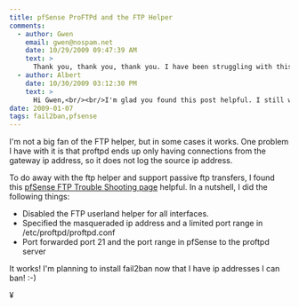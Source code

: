 ```yaml
---
title: pfSense ProFTPd and the FTP Helper
comments:
  - author: Gwen
    email: gwen@nospam.net
    date: 10/29/2009 09:47:39 AM
    text: >
      Thank you, thank you, thank you. I have been struggling with this for over a week now.
  - author: Albert
    date: 10/30/2009 03:12:30 PM
    text: >
      Hi Gwen,<br/><br/>I'm glad you found this post helpful. I still wrestle with ftp from time to time and found an awesome project I'm trying to revive and get included into debian:<br/><br/><a href="http://www.proxy-sys.com/blog/ftpproxy/">http://www.proxy-sys.com/blog/ftpproxy/</a><br/><br/>Essentially its a REAL ftp proxy, not just a firewall workaround. When I say REAL ftp proxy, I mean it can connect FTP users to different back-ends based on their username.<br/><br/>Actually, I just checked out the site:<br/><br/><a href="http://www.ftpproxy.org/">http://www.ftpproxy.org/</a><br/><br/>and it looks like the maintainer has published two new releases - the first since 2005. Awesome!!
date: 2009-01-07
tags: fail2ban,pfsense
---
```

I'm not a big fan of the FTP helper, but in some cases it works. One problem I have with it is that proftpd ends up only having connections from the gateway ip address, so it does not log the source ip address.

To do away with the ftp helper and support passive ftp transfers, I found this <a href="http://devwiki.pfsense.org/FTPTroubleShooting" rel="nofollow">pfSense FTP Trouble Shooting page</a> helpful. In a nutshell, I did the following things:

<ul><li>Disabled the FTP userland helper for all interfaces.</li><li>Specified the masqueraded ip address and a limited port range in /etc/proftpd/proftpd.conf</li><li>Port forwarded port 21 and the port range in pfSense to the proftpd server</li></ul>

It works! I'm planning to install fail2ban now that I have ip addresses I can ban! :-)

¥

